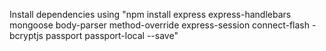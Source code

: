 Install dependencies using "npm install express express-handlebars mongoose body-parser method-override express-session connect-flash -bcryptjs passport passport-local --save"
